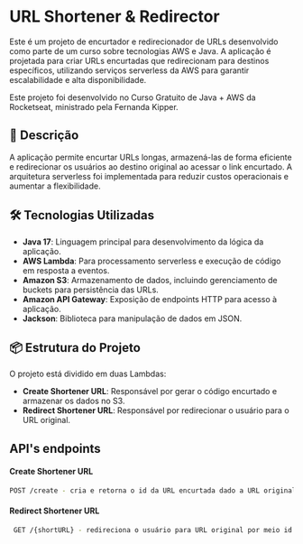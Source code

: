 # URL Shortener & Redirector
Este é um projeto de encurtador e redirecionador de URLs desenvolvido como parte de um curso sobre tecnologias AWS e Java.
A aplicação é projetada para criar URLs encurtadas que redirecionam para destinos específicos, utilizando serviços
serverless da AWS para garantir escalabilidade e alta disponibilidade.

Este projeto foi desenvolvido no Curso Gratuito de Java + AWS da Rocketseat, ministrado pela Fernanda Kipper.

## 📜 Descrição
A aplicação permite encurtar URLs longas, armazená-las de forma eficiente e redirecionar os usuários ao destino
original ao acessar o link encurtado. A arquitetura serverless foi implementada para reduzir custos operacionais
e aumentar a flexibilidade.

## 🛠️ Tecnologias Utilizadas
* **Java 17**: Linguagem principal para desenvolvimento da lógica da aplicação.
* **AWS Lambda**: Para processamento serverless e execução de código em resposta a eventos.
* **Amazon S3**: Armazenamento de dados, incluindo gerenciamento de buckets para persistência das URLs.
* **Amazon API Gateway**: Exposição de endpoints HTTP para acesso à aplicação.
* **Jackson**: Biblioteca para manipulação de dados em JSON.

## 📦 Estrutura do Projeto
O projeto está dividido em duas Lambdas:
* **Create Shortener URL**: Responsável por gerar o código encurtado e armazenar os dados no S3.
* **Redirect Shortener URL**: Responsável por redirecionar o usuário para o URL original.

## API's endpoints
#### Create Shortener URL
```bash
POST /create - cria e retorna o id da URL encurtada dado a URL original e o tempo de expiração passadaos no body da requisição.
```

#### Redirect Shortener URL
```bash
 GET /{shortURL} - redireciona o usuário para URL original por meio id da URL encurtada passada como parâmetro.
```